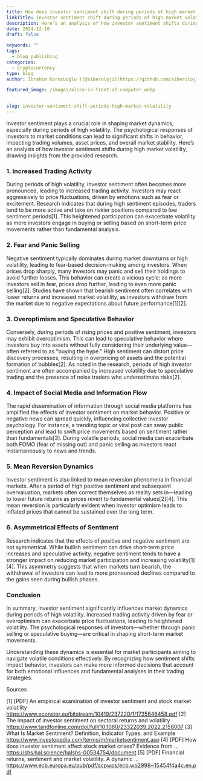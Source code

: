 ```yaml
---
title: How does investor sentiment shift during periods of high market volatility
linkTitle: investor sentiment shift during periods of high market volatility
description: Here’s an analysis of how investor sentiment shifts during high market volatility, drawing insights from the provided research.
date: 2024-12-10
draft: false

keywords: ""
tags:
  - blog publishing
categories:
  - Cryptocurrency
type: blog
author: İbrahim Korucuoğlu ([@siberoloji](https://github.com/siberoloji))

featured_image: /images/alice-in-front-of-computer.webp


slug: investor-sentiment-shift-periods-high-market-volatility
---
```

Investor sentiment plays a crucial role in shaping market dynamics, especially during periods of high volatility. The psychological responses of investors to market conditions can lead to significant shifts in behavior, impacting trading volumes, asset prices, and overall market stability. Here’s an analysis of how investor sentiment shifts during high market volatility, drawing insights from the provided research.

### 1. Increased Trading Activity

During periods of high volatility, investor sentiment often becomes more pronounced, leading to increased trading activity. Investors may react aggressively to price fluctuations, driven by emotions such as fear or excitement. Research indicates that during high sentiment episodes, traders tend to be more active and take on riskier positions compared to low sentiment periods[1]. This heightened participation can exacerbate volatility as more investors engage in buying or selling based on short-term price movements rather than fundamental analysis.

### 2. Fear and Panic Selling

Negative sentiment typically dominates during market downturns or high volatility, leading to fear-based decision-making among investors. When prices drop sharply, many investors may panic and sell their holdings to avoid further losses. This behavior can create a vicious cycle: as more investors sell in fear, prices drop further, leading to even more panic selling[2]. Studies have shown that bearish sentiment often correlates with lower returns and increased market volatility, as investors withdraw from the market due to negative expectations about future performance[1][2].

### 3. Overoptimism and Speculative Behavior

Conversely, during periods of rising prices and positive sentiment, investors may exhibit overoptimism. This can lead to speculative behavior where investors buy into assets without fully considering their underlying value—often referred to as "buying the hype." High sentiment can distort price discovery processes, resulting in overpricing of assets and the potential formation of bubbles[2]. As noted in the research, periods of high investor sentiment are often accompanied by increased volatility due to speculative trading and the presence of noise traders who underestimate risks[2].

### 4. Impact of Social Media and Information Flow

The rapid dissemination of information through social media platforms has amplified the effects of investor sentiment on market behavior. Positive or negative news can spread quickly, influencing collective investor psychology. For instance, a trending topic or viral post can sway public perception and lead to swift price movements based on sentiment rather than fundamentals[3]. During volatile periods, social media can exacerbate both FOMO (fear of missing out) and panic selling as investors react instantaneously to news and trends.

### 5. Mean Reversion Dynamics

Investor sentiment is also linked to mean reversion phenomena in financial markets. After a period of high positive sentiment and subsequent overvaluation, markets often correct themselves as reality sets in—leading to lower future returns as prices revert to fundamental values[2][4]. This mean reversion is particularly evident when investor optimism leads to inflated prices that cannot be sustained over the long term.

### 6. Asymmetrical Effects of Sentiment

Research indicates that the effects of positive and negative sentiment are not symmetrical. While bullish sentiment can drive short-term price increases and speculative activity, negative sentiment tends to have a stronger impact on reducing market participation and increasing volatility[1][4]. This asymmetry suggests that when markets turn bearish, the withdrawal of investors can lead to more pronounced declines compared to the gains seen during bullish phases.

### Conclusion

In summary, investor sentiment significantly influences market dynamics during periods of high volatility. Increased trading activity driven by fear or overoptimism can exacerbate price fluctuations, leading to heightened volatility. The psychological responses of investors—whether through panic selling or speculative buying—are critical in shaping short-term market movements.

Understanding these dynamics is essential for market participants aiming to navigate volatile conditions effectively. By recognizing how sentiment shifts impact behavior, investors can make more informed decisions that account for both emotional influences and fundamental analyses in their trading strategies.

Sources

[1] [PDF] An empirical examination of investor sentiment and stock market volatility <https://www.econstor.eu/bitstream/10419/237220/1/1735646458.pdf>
[2] The impact of investor sentiment on sectoral returns and volatility <https://www.tandfonline.com/doi/full/10.1080/23322039.2022.2158007>
[3] What Is Market Sentiment? Definition, Indicator Types, and Example <https://www.investopedia.com/terms/m/marketsentiment.asp>
[4] [PDF] How does investor sentiment affect stock market crises? Evidence from ... <https://shs.hal.science/halshs-00534754/document>
[5] [PDF] Financial returns, sentiment and market volatility. A dynamic ... <https://www.ecb.europa.eu/pub/pdf/scpwps/ecb.wp2999~15454f4a4c.en.pdf>

